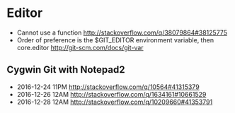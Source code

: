 
Editor
========================
- Cannot use a function http://stackoverflow.com/q/38079864#38125775
- Order of preference is the $GIT_EDITOR environment variable, then core.editor
  http://git-scm.com/docs/git-var

Cygwin Git with Notepad2
------------------------
- 2016-12-24 11PM http://stackoverflow.com/q/10564#41315379
- 2016-12-26 12AM http://stackoverflow.com/q/1634161#10661529
- 2016-12-28 12AM http://stackoverflow.com/q/10209660#41353791

